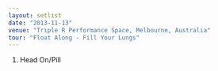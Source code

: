 ```yaml
---
layout: setlist
date: "2013-11-13"
venue: "Triple R Performance Space, Melbourne, Australia"
tour: "Float Along - Fill Your Lungs"
---
```



 1. Head On/Pill


